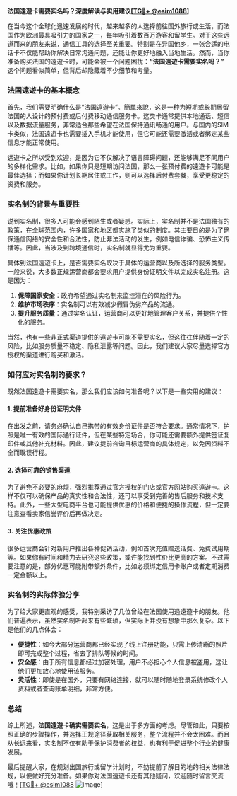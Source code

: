 **法国遠遊卡需要实名吗？深度解读与实用建议[[TG💪+ @esim1088](https://t.me/s/esim1088)]**

在当今这个全球化迅速发展的时代，越来越多的人选择前往国外旅行或生活，而法国作为欧洲最具吸引力的国家之一，每年吸引着数百万游客和留学生。对于这些远道而来的朋友来说，通信工具的选择至关重要。特别是在异国他乡，一张合适的电话卡不仅能帮助你解决日常沟通问题，还能让你更好地融入当地生活。然而，当你准备购买法国的遠遊卡时，可能会被一个问题困扰：**“法国遠遊卡需要实名吗？”** 这个问题看似简单，但背后却隐藏着不少细节和考量。

### 法国遠遊卡的基本概念

首先，我们需要明确什么是“法国遠遊卡”。簡單來說，这是一种为短期或长期居留法国的人设计的预付费或后付费移动通信服务卡。这类卡通常提供本地通话、短信以及数据流量服务，非常适合那些希望在法国保持通讯畅通的用户。与国内的SIM卡类似，法国遠遊卡也需要插入手机才能使用，但它可能还需要激活或者绑定某些信息才能正常使用。

远遊卡之所以受到欢迎，是因为它不仅解决了语言障碍问题，还能够满足不同用户的多样化需求。比如，如果你只是短期访问法国，那么一张预付费的遠遊卡可能是最佳选择；而如果你计划长期居住或工作，则可以选择后付费套餐，享受更稳定的资费和服务。

### 实名制的背景与重要性

说到实名制，很多人可能会感到陌生或者疑惑。实际上，实名制并不是法国独有的政策，在全球范围内，许多国家和地区都实施了类似的制度。其主要目的是为了确保通信网络的安全性和合法性，防止非法活动的发生，例如电信诈骗、恐怖主义传播等。因此，当涉及到跨境通信时，实名制就显得尤为重要。

具体到法国遠遊卡上，是否需要实名取决于具体的运营商以及所选择的服务类型。一般来说，大多数正规运营商都会要求用户提供身份证明文件以完成实名注册。这是因为：

1. **保障国家安全**：政府希望通过实名制来监控潜在的风险行为。
2. **维护市场秩序**：实名制可以有效减少假冒伪劣产品的流通。
3. **提升服务质量**：通过实名认证，运营商可以更好地管理客户关系，并提供个性化的服务。

当然，也有一些非正式渠道提供的遠遊卡可能不需要实名，但这往往伴随着一定的风险，比如服务质量不稳定、隐私泄露等问题。因此，我们建议大家尽量选择官方授权的渠道进行购买和激活。

### 如何应对实名制的要求？

既然法国遠遊卡需要实名，那么我们应该如何准备呢？以下是一些实用的建议：

#### 1. 提前准备好身份证明文件
在出发之前，请务必确认自己携带的有效身份证件是否符合要求。通常情况下，护照是唯一有效的国际通行证件，但在某些特定场合，你可能还需要额外提供签证复印件或其他补充材料。因此，建议提前咨询目标运营商的具体规定，以免因资料不全而耽误行程。

#### 2. 选择可靠的销售渠道
为了避免不必要的麻烦，强烈推荐通过官方授权的门店或官方网站购买遠遊卡。这样不仅可以确保产品的真实性和合法性，还可以享受到完善的售后服务和技术支持。此外，一些大型电商平台也可能提供优惠的价格和便捷的操作流程，但一定要注意查看卖家信誉评价后再做决定。

#### 3. 关注优惠政策
很多运营商会针对新用户推出各种促销活动，例如首次充值赠送话费、免费试用期等。如果你有时间和精力去研究这些政策，或许能找到性价比更高的方案。不过需要注意的是，部分优惠可能附带额外条件，比如必须绑定信用卡账户或者定期消费一定金额以上。

### 实名制的实际体验分享

为了给大家更直观的感受，我特别采访了几位曾经在法国使用過遠遊卡的朋友。他们普遍表示，虽然实名制听起来有些繁琐，但实际上并没有想象中那么复杂。以下是他们的几点体会：

- **便捷性**：如今大部分运营商都已经实现了线上注册功能，只需上传清晰的照片即可完成整个过程，省去了排队等候的时间。
- **安全感**：由于所有信息都经过加密处理，用户不必担心个人信息被盗用，这让他们更加放心地使用该服务。
- **灵活性**：即使是在国外，只要有网络连接，就可以随时随地登录系统修改个人资料或者查询账单明细，非常方便。

### 总结

综上所述，**法国遠遊卡确实需要实名**，这是出于多方面的考虑。尽管如此，只要按照正确的步骤操作，并选择正规途径获取相关服务，整个流程并不会太困难。而且从长远来看，实名制不仅有助于保护消费者的权益，也有利于促进整个行业的健康发展。

最后提醒大家，在规划出国旅行或留学计划时，不妨提前了解目的地的相关法律法规，以便做好充分准备。如果你对法国遠遊卡还有其他疑问，欢迎随时留言交流哦！[[TG💪+ @esim1088](https://t.me/s/esim1088) ![Image](https://i.postimg.cc/4NQfJmqS/Snipaste-2025-05-13-00-14-12.png)]